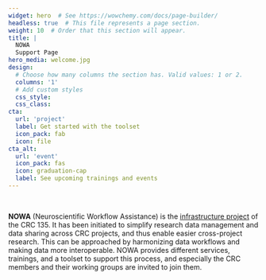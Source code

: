 ```yaml
---
widget: hero  # See https://wowchemy.com/docs/page-builder/
headless: true  # This file represents a page section.
weight: 10  # Order that this section will appear.
title: |
  NOWA  
  Support Page
hero_media: welcome.jpg
design:
  # Choose how many columns the section has. Valid values: 1 or 2.
  columns: '1'
  # Add custom styles
  css_style:
  css_class:
cta:
  url: 'project'
  label: Get started with the toolset
  icon_pack: fab
  icon: file
cta_alt:
  url: 'event'
  icon_pack: fas
  icon: graduation-cap
  label: See upcoming trainings and events
---
```


<br>

**NOWA** (Neuroscientific Workflow Assistance) is the [infrastructure project][sfb135-inf] of the CRC 135.
It has been initiated to simplify research data management and data sharing across CRC projects, and thus enable easier cross-project research.
This can be approached by harmonizing data workflows and making data more interoperable.
NOWA provides different services, trainings, and a toolset to support this process, and especially the CRC members and their working groups are invited to join them.

[sfb135-inf]: https://www.allpsych.uni-giessen.de/sfb/projects/inf.html
